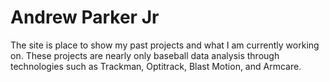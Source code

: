 # Andrew Parker Jr

The site is place to show my past projects and what I am currently working on. These projects are nearly only baseball data analysis through technologies such as Trackman, Optitrack, Blast Motion, and Armcare.
